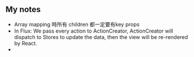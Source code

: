 ## My notes
- Array mapping 時所有 children 都一定要有key props
- In Flux: We pass every action to ActionCreator, ActionCreator will dispatch to Stores to update the data, then the view will be re-rendered by React.
- 
